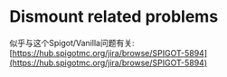 # Dismount related problems

似乎与这个Spigot/Vanilla问题有关: [https://hub.spigotmc.org/jira/browse/SPIGOT-5894](https://hub.spigotmc.org/jira/browse/SPIGOT-5894)

